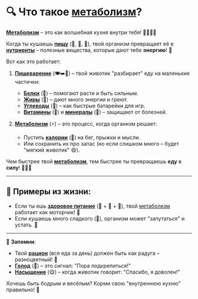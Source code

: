 # 🔍 Что такое **[метаболизм](/home/takoo/2025_kidbook/WORK/health/nutrition/metabolism.md)**?  

**[Метаболизм](/home/takoo/2025_kidbook/WORK/health/nutrition/metabolism.md)** – это как волшебная кухня внутри тебя! 👩‍🍳👨‍🍳  

Когда ты кушаешь **[пищу](/home/takoo/2025_kidbook/WORK/health/nutrition/food.md)** (🍎, 🥕, 🍗), твой организм превращает её в **[нутриенты](/home/takoo/2025_kidbook/WORK/health/nutrition/nutrient.md)** – полезные вещества, которые дают тебе **энергию**! 💪  

Вот как это работает:  
1. **[Пищеварение](/home/takoo/2025_kidbook/WORK/health/nutrition/digestion.md)** (🍽️➡️🧪) – твой животик "разбирает" еду на маленькие частички:  
   - **[Белки](/home/takoo/2025_kidbook/WORK/health/nutrition/protein.md)** (🍗) – помогают расти и быть сильным.  
   - **[Жиры](/home/takoo/2025_kidbook/WORK/health/nutrition/fats.md)** (🥑) – дают много энергии и греют.  
   - **[Углеводы](/home/takoo/2025_kidbook/WORK/health/nutrition/carbohydrates.md)** (🍞) – как быстрые батарейки для игр.  
   - **[Витамины](/home/takoo/2025_kidbook/WORK/health/nutrition/vitamins.md)** (🍊) и **[минералы](/home/takoo/2025_kidbook/WORK/health/nutrition/minerals.md)** (🥛) – защищают от болезней.  

2. **[Метаболизм](/home/takoo/2025_kidbook/WORK/health/nutrition/metabolism.md)** (⚡) – это процесс, когда организм решает:  
   - Пустить **[калории](/home/takoo/2025_kidbook/WORK/health/nutrition/calories.md)** (🔋) на бег, прыжки и мысли.  
   - Или сохранить их про запас (но если слишком много – будет "мягкий животик" 😄).  

Чем быстрее твой **[метаболизм](/home/takoo/2025_kidbook/WORK/health/nutrition/metabolism.md)**, тем быстрее ты превращаешь **еду** в **силу**! 🏃‍♂️💨  

---  

## 🌟 Примеры из жизни:  
- Если ты ешь **[здоровое питание](/home/takoo/2025_kidbook/WORK/health/nutrition/healthy_eating.md)** (🥗 + 🍎 + 🥦), твой [метаболизм](/home/takoo/2025_kidbook/WORK/health/nutrition/metabolism.md) работает как моторчик! 🚀  
- Если кушаешь много сладкого (🍰), организм может "запутаться" и устать. 🐢  

---  

📌 **Запомни**:  
- Твой **[рацион](/home/takoo/2025_kidbook/WORK/health/nutrition/ration.md)** (вся еда за день) должен быть как радуга – разноцветный! 🌈  
- **[Голод](/home/takoo/2025_kidbook/WORK/health/nutrition/hunger.md)** (🤤) – это сигнал: "Пора подкрепиться!"  
- **[Насыщение](/home/takoo/2025_kidbook/WORK/health/nutrition/saturation.md)** (😋) – когда животик говорит: "Спасибо, я доволен!"  

Хочешь быть бодрым и весёлым? Корми свою "внутреннюю кухню" правильно! 🎯  
